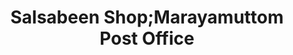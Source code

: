 ---
title: "Salsabeen Shop;Marayamuttom Post Office"
url: /trivandrum/salsabeen-shop-marayamuttom-post-office/
shop: supermarket
---